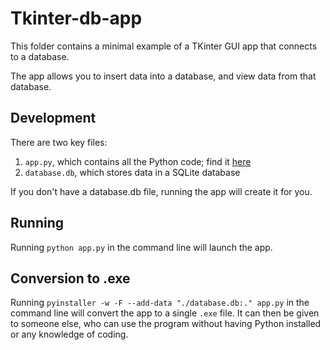 # Tkinter-db-app

This folder contains a minimal example of a TKinter GUI app that connects to a database.

The app allows you to insert data into a database, and view data from that database.

## Development

There are two key files:

1. `app.py`, which contains all the Python code; find it [here](./app.py)
2. `database.db`, which stores data in a SQLite database

If you don't have a database.db file, running the app will create it for you.

## Running

Running `python app.py` in the command line will launch the app.

## Conversion to .exe

Running `pyinstaller -w -F --add-data "./database.db:." app.py` in the command line will convert the app to a single `.exe` file. It can then be given to someone else, who can use the program without having Python installed or any knowledge of coding.
